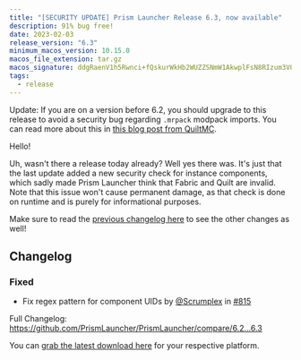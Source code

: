 ```yaml
---
title: "[SECURITY UPDATE] Prism Launcher Release 6.3, now available"
description: 91% bug free!
date: 2023-02-03
release_version: "6.3"
minimum_macos_version: 10.15.0
macos_file_extension: tar.gz
macos_signature: ddgRaenV1h5Rwnci+fQskurWkHb2WUZZSNmW1AkwplFsN8RIzum3VQNJ5xHS08WBd2m6EWTjlVRsERU65YAtCg==
tags:
  - release
---
```


Update: If you are on a version before 6.2, you should upgrade to this release to avoid a security bug regarding `.mrpack` modpack imports. You can read more about this in [this blog post from QuiltMC](https://quiltmc.org/en/blog/2023-02-04-five-installer-vulnerabilities/).

Hello!

Uh, wasn't there a release today already? Well yes there was. It's just that the last update added a new security check for instance components, which sadly made Prism Launcher think that Fabric and Quilt are invalid.
Note that this issue won't cause permanent damage, as that check is done on runtime and is purely for informational purposes.

Make sure to read the [previous changelog here](https://prismlauncher.org/news/release-6.2/) to see the other changes as well!

## Changelog

### Fixed

- Fix regex pattern for component UIDs by [@Scrumplex](https://github.com/Scrumplex) in [#815](https://github.com/PrismLauncher/PrismLauncher/pull/815)

Full Changelog: <https://github.com/PrismLauncher/PrismLauncher/compare/6.2...6.3>

You can [grab the latest download here](https://prismlauncher.org/download/) for your respective platform.
